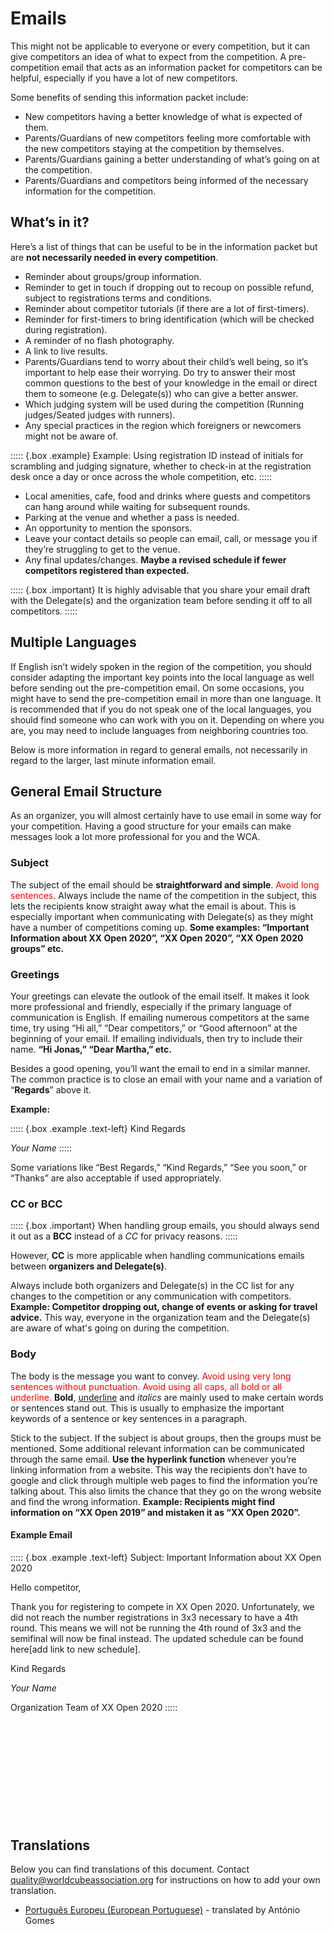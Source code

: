 # Emails

This might not be applicable to everyone or every competition, but it can give competitors an idea of what to expect from the competition. A pre-competition email that acts as an information packet for competitors can be helpful, especially if you have a lot of new competitors.

Some benefits of sending this information packet include:

- New competitors having a better knowledge of what is expected of them.
- Parents/Guardians of new competitors feeling more comfortable with the new competitors staying at the competition by themselves.
- Parents/Guardians gaining a better understanding of what’s going on at the competition.
- Parents/Guardians and competitors being informed of the necessary information for the competition.

## What’s in it?

Here’s a list of things that can be useful to be in the information packet but are **not necessarily needed in every competition**.

- Reminder about groups/group information.
- Reminder to get in touch if dropping out to recoup on possible refund, subject to registrations terms and conditions.
- Reminder about competitor tutorials (if there are a lot of first-timers).
- Reminder for first-timers to bring identification (which will be checked during registration).
- A reminder of no flash photography.
- A link to live results.
- Parents/Guardians tend to worry about their child’s well being, so it’s important to help ease their worrying. Do try to answer their most common questions to the best of your knowledge in the email or direct them to someone (e.g. Delegate(s)) who can give a better answer.
- Which judging system will be used during the competition (Running judges/Seated judges with runners).
- Any special practices in the region which foreigners or newcomers might not be aware of.

::::: {.box .example}
Example: Using registration ID instead of initials for scrambling and judging signature, whether to check-in at the registration desk once a day or once across the whole competition, etc.
:::::

- Local amenities, cafe, food and drinks where guests and competitors can hang around while waiting for subsequent rounds.
- Parking at the venue and whether a pass is needed.
- An opportunity to mention the sponsors.
- Leave your contact details so people can email, call, or message you if they’re struggling to get to the venue.
- Any final updates/changes. **Maybe a revised schedule if fewer competitors registered than expected.**

::::: {.box .important}
It is highly advisable that you share your email draft with the Delegate(s) and the organization team before sending it off to all competitors.
:::::

## Multiple Languages

If English isn’t widely spoken in the region of the competition, you should consider adapting the important key points into the local language as well before sending out the pre-competition email. On some occasions, you might have to send the pre-competition email in more than one language. It is recommended that if you do not speak one of the local languages, you should find someone who can work with you on it. Depending on where you are, you may need to include languages from neighboring countries too.

Below is more information in regard to general emails, not necessarily in regard to the larger, last minute information email.

## General Email Structure

As an organizer, you will almost certainly have to use email in some way for your competition. Having a good structure for your emails can make messages look a lot more professional for you and the WCA.

### Subject

The subject of the email should be **straightforward and simple**. <span style="color:red">Avoid long sentences</span>. Always include the name of the competition in the subject, this lets the recipients know straight away what the email is about. This is especially important when communicating with Delegate(s) as they might have a number of competitions coming up. **Some examples: “Important Information about XX Open 2020”, “XX Open 2020”, “XX Open 2020 groups” etc.**

### Greetings

Your greetings can elevate the outlook of the email itself. It makes it look more professional and friendly, especially if the primary language of communication is English. If emailing numerous competitors at the same time, try using “Hi all,” “Dear competitors,” or “Good afternoon” at the beginning of your email.
If emailing individuals, then try to include their name. **“Hi Jonas,” “Dear Martha,” etc.**

Besides a good opening, you’ll want the email to end in a similar manner. The common practice is to close an email with your name and a variation of “**Regards**” above it.

**Example:**

::::: {.box .example .text-left}
Kind Regards

_Your Name_
:::::

Some variations like “Best Regards,” “Kind Regards,” “See you soon,” or “Thanks” are also acceptable if used appropriately.

### CC or BCC

::::: {.box .important}
When handling group emails, you should always send it out as a **BCC** instead of a _CC_ for privacy reasons.
:::::

However, **CC** is more applicable when handling communications emails between **organizers and Delegate(s)**.

Always include both organizers and Delegate(s) in the CC list for any changes to the competition or any communication with competitors. **Example: Competitor dropping out, change of events or asking for travel advice.** This way, everyone in the organization team and the Delegate(s) are aware of what's going on during the competition.

### Body

The body is the message you want to convey. <span style="color:red">Avoid using very long sentences without punctuation. Avoid using all caps, all bold or all underline.</span> **Bold**, <u>underline</u> and _italics_ are mainly used to make certain words or sentences stand out. This is usually to emphasize the important keywords of a sentence or key sentences in a paragraph.

Stick to the subject. If the subject is about groups, then the groups must be mentioned. Some additional relevant information can be communicated through the same email. **Use the hyperlink function** whenever you’re linking information from a website. This way the recipients don’t have to google and click through multiple web pages to find the information you’re talking about. This also limits the chance that they go on the wrong website and find the wrong information.
**Example: Recipients might find information on “XX Open 2019” and mistaken it as “XX Open 2020”.**

#### Example Email

::::: {.box .example .text-left}
Subject: Important Information about XX Open 2020

Hello competitor,

Thank you for registering to compete in XX Open 2020. Unfortunately, we did not reach the number registrations in 3x3 necessary to have a 4th round. This means we will not be running the 4th round of 3x3 and the semifinal will now be final instead. The updated schedule can be found here[add link to new schedule].

Kind Regards

_Your Name_

Organization Team of XX Open 2020
:::::

<div style="margin-top: 200px"></div>

## Translations

Below you can find translations of this document. Contact quality@worldcubeassociation.org for instructions on how to add your own translation.

- [Português Europeu (European Portuguese)](https://worldcubeassociation.org/edudoc/organizer-guidelines/pt/emails.pdf) - translated by António Gomes
